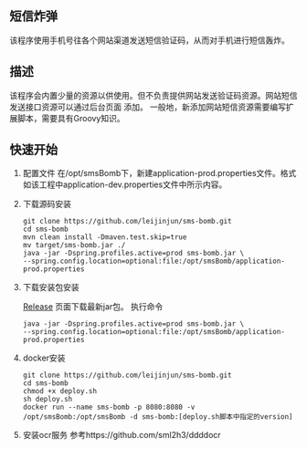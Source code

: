 ## 短信炸弹
该程序使用手机号往各个网站渠道发送短信验证码，从而对手机进行短信轰炸。
## 描述
该程序会内置少量的资源以供使用。但不负责提供网站发送验证码资源。网站短信发送接口资源可以通过后台页面
添加。
一般地，新添加网站短信资源需要编写扩展脚本，需要具有Groovy知识。
## 快速开始
1. 配置文件
在/opt/smsBomb下，新建application-prod.properties文件。格式如该工程中application-dev.properties文件中所示内容。
2. 下载源码安装
     ```
     git clone https://github.com/leijinjun/sms-bomb.git
     cd sms-bomb
     mvn clean install -Dmaven.test.skip=true
     mv target/sms-bomb.jar ./
     java -jar -Dspring.profiles.active=prod sms-bomb.jar \
     --spring.config.location=optional:file:/opt/smsBomb/application-prod.properties
     ```
3. 下载安装包安装

    [Release](https://github.com/leijinjun/sms-bomb/releases) 页面下载最新jar包。
    执行命令
    ```
    java -jar -Dspring.profiles.active=prod sms-bomb.jar \
    --spring.config.location=optional:file:/opt/smsBomb/application-prod.properties
    ```
4. docker安装
    ```
    git clone https://github.com/leijinjun/sms-bomb.git
    cd sms-bomb
    chmod +x deploy.sh
    sh deploy.sh
    docker run --name sms-bomb -p 8080:8080 -v /opt/smsBomb:/opt/smsBomb -d sms-bomb:[deploy.sh脚本中指定的version]
    ```
5. 安装ocr服务
    参考https://github.com/sml2h3/ddddocr